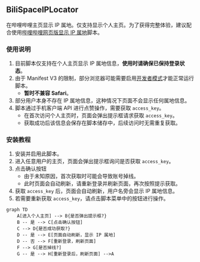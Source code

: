 ## BiliSpaceIPLocator

在哔哩哔哩主页显示 IP 属地。仅支持显示个人主页。为了获得完整体验，建议配合使用[哔哩哔哩网页版显示 IP 属地](https://greasyfork.org/scripts/466815)脚本。

### 使用说明

1. 目前脚本仅支持在个人主页显示 IP 属地信息，**使用时请确保已保持登录状态**。
2. 由于 Manifest V3 的限制，部分浏览器可能需要启用[开发者模式](https://www.tampermonkey.net/faq.php?locale=zh#Q209)才能正常运行脚本。
   - **暂时不兼容 Safari**。
3. 部分用户本身不存在 IP 属地信息，这种情况下页面不会显示任何属地信息。
4. 脚本通过手机客户端 API 进行点赞操作，需要获取 `access_key`。
   - 在首次访问个人主页时，页面会弹出提示框请求获取 `access_key`。
   - 获取成功后该信息会保存在脚本储存中，后续访问时无需重复获取。

### 安装教程

1. 安装并启用此脚本。
2. 进入任意用户的主页，页面会弹出提示框询问是否获取 `access_key`。
3. 点击确认按钮
   - 由于未知原因，首次获取时可能会导致账号掉线。
   - 此时页面会自动刷新，请重新登录并刷新页面，再次按照提示获取。
4. 获取 `access_key` 后，页面会自动刷新，用户名旁会显示 IP 属地信息。
5. 若需要重新获取 `access_key`，请点击脚本菜单中的按钮进行操作。

```mermaid
graph TD
    A[进入个人主页] --> B{是否弹出提示框?}
    B -- 是 --> C[点击确认按钮]
    C --> D{是否成功获取?}
    D -- 是 --> E[页面自动刷新，显示 IP 属地]
    D -- 否 --> F[重新登录，刷新页面]
    F --> G[是否掉线?]
    G -- 是 --> H[重新登录后，刷新页面] -->A
```
